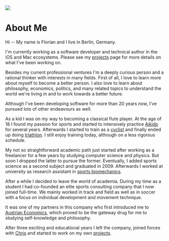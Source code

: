 <img src="/images/avatar-small.jpg" class="avatar">

# About Me

Hi -- My name is Florian and I live in Berlin, Germany.

I'm currently working as a software developer and technical author in the iOS and Mac ecosystems. Please see my [projects](/projects.html) page for more details on what I've been working on.

Besides my current professional ventures I'm a deeply curious person and a rational thinker with interests in many fields. First of all, I love to learn more about myself to become a better person. I also love to learn about philosophy, economics, politics, and many related topics to understand the world we're living in and to work towards a better future.

Although I've been developing software for more than 20 years now, I've pursued lots of other endeavours as well.

As a kid I was on my way to becoming a classical flute player. At the age of 18 I found my passion for sports and started to intensively practice [Aikido](http://en.wikipedia.org/wiki/Aikido) for several years. Afterwards I started to train as a [cyclist](http://en.wikipedia.org/wiki/Road_bicycle_racing) and finally ended up doing [triathlon](http://en.wikipedia.org/wiki/Triathlon). I still enjoy training today, although on a less rigorous schedule.

My not so straightforward academic path just started after working as a freelancer for a few years by studying computer science and physics. But soon I dropped the latter to pursue the former. Eventually, I added sports science as a second subject and graduated in 2009. Afterwards I worked at university as research assistant in [sports biomechanics](http://en.wikipedia.org/wiki/Sports_biomechanics).

After a while I decided to leave the world of academia. During my time as a student I had co-founded an elite sports consulting company that I now joined full-time. We mainly worked in track and field as well as in soccer with a focus on individual development and movement technique.

It was one of my partners in this company who first introduced me to [Austrian Economics](http://en.wikipedia.org/wiki/Austrian_School), which proved to be the gateway drug for me to studying self-knowledge and philosophy.

After three exciting and educational years I left the company, joined forces with [Chris](https://twitter.com/chriseidhof) and started to work on my own [projects](/projects.html).